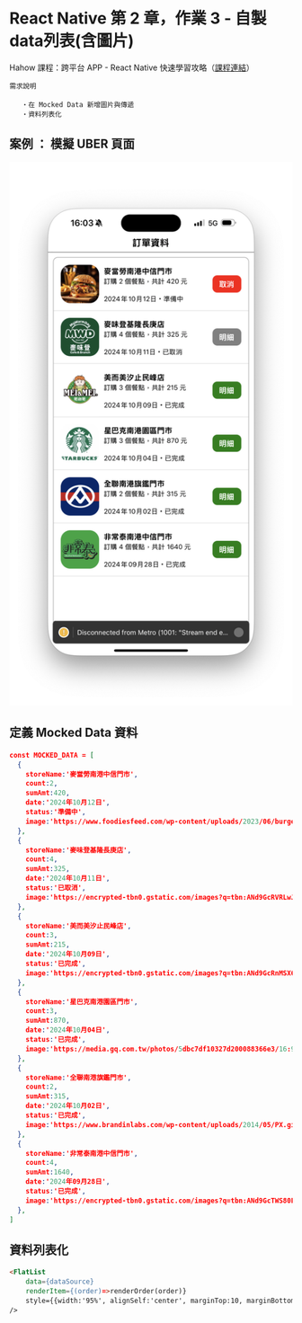 # React Native 第 2 章，作業 3 - 自製data列表(含圖片)

Hahow 課程：跨平台 APP - React Native 快速學習攻略（[課程連結](<https://hahow.in/courses/5dbe90cfa4b1c600214d0ab5/discussions?item=5e142f57f1ed6606cb441dea>)）

    需求說明
    
       ・在 Mocked Data 新增圖片與傳遞
       ・資料列表化
    
    
## 案例 ： 模擬 UBER 頁面
![案例：初始頁面](./screenshot/2-3-1.png)

## 定義 Mocked Data 資料
```json
const MOCKED_DATA = [
  {
    storeName:'麥當勞南港中信門市',
    count:2,
    sumAmt:420,
    date:'2024年10月12日',
    status:'準備中',
    image:'https://www.foodiesfeed.com/wp-content/uploads/2023/06/burger-with-melted-cheese.jpg'
  },
  {
    storeName:'麥味登基隆長庚店',
    count:4,
    sumAmt:325,
    date:'2024年10月11日',
    status:'已取消',
    image:'https://encrypted-tbn0.gstatic.com/images?q=tbn:ANd9GcRVRLwJY8m-dtFYyzDxEbUr-Bn8W4WIbqJzEg&s'
  },
  {
    storeName:'美而美汐止民峰店',
    count:3,
    sumAmt:215,
    date:'2024年10月09日',
    status:'已完成',
    image:'https://encrypted-tbn0.gstatic.com/images?q=tbn:ANd9GcRnMSX6uBUUQze22O3WLBM-XxK3NvhRSjW-Cw&s'
  },
  {
    storeName:'星巴克南港園區門市',
    count:3,
    sumAmt:870,
    date:'2024年10月04日',
    status:'已完成',
    image:'https://media.gq.com.tw/photos/5dbc7df10327d200088366e3/16:9/w_1280,c_limit/2017022171286265.jpg'
  },
  {
    storeName:'全聯南港旗鑑門市',
    count:2,
    sumAmt:315,
    date:'2024年10月02日',
    status:'已完成',
    image:'https://www.brandinlabs.com/wp-content/uploads/2014/05/PX.gif'
  },
  {
    storeName:'非常泰南港中信門市',
    count:4,
    sumAmt:1640,
    date:'2024年09月28日',
    status:'已完成',
    image:'https://encrypted-tbn0.gstatic.com/images?q=tbn:ANd9GcTWS80F0fCus8BIHRqWPoPWTmUMKD6ruIcR1Q&s'
  },
]
```

## 資料列表化
``` html
<FlatList 
    data={dataSource}
    renderItem={(order)=>renderOrder(order)}
    style={{width:'95%', alignSelf:'center', marginTop:10, marginBottom:30, borderRadius:10, borderWidth:1, borderColor:'#999999'}}
/>
```
